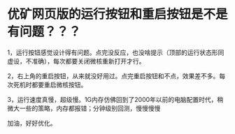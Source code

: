 # 优矿网页版的运行按钮和重启按钮是不是有问题？？？

1，运行按钮感觉设计得有问题。点完没反应，也没啥提示（顶部的运行状态形同虚设，不准确），每次都要关闭微核重新打开才行。

2，右上角的重启按钮，从来就没好用过。点完重启按钮和不点，效果差不多。每次死机时都要重启微核按钮。

3，运行速度真慢，超级慢。1G内存仿佛回到了2000年以前的电脑配置时代，稍微大一些的策略，内存都报错；分钟级别回测，慢慢慢慢

加油，好好优化。